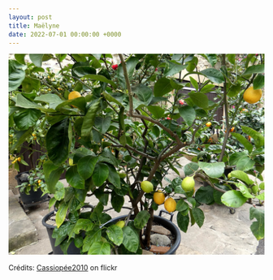 ```yaml
---
layout: post
title: Maëlyne
date: 2022-07-01 00:00:00 +0000
---
```


![Maëlyne](/images/2022-07-01.jpg)

Crédits: [Cassiopée2010](https://www.flickr.com/people/cmoi30/) on flickr
